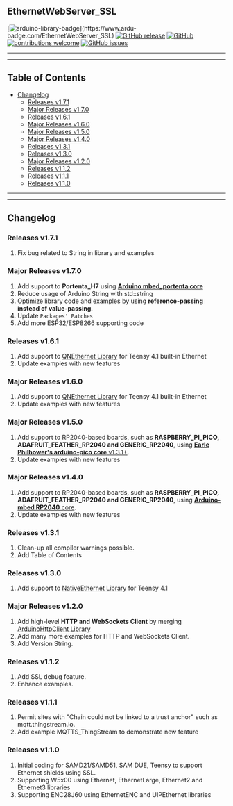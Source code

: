 ## EthernetWebServer_SSL

[![arduino-library-badge](https://www.ardu-badge.com/badge/EthernetWebServer_SSL.svg?)](https://www.ardu-badge.com/EthernetWebServer_SSL)
[![GitHub release](https://img.shields.io/github/release/khoih-prog/EthernetWebServer_SSL.svg)](https://github.com/khoih-prog/EthernetWebServer_SSL/releases)
[![GitHub](https://img.shields.io/github/license/mashape/apistatus.svg)](https://github.com/khoih-prog/EthernetWebServer_SSL/blob/main/LICENSE)
[![contributions welcome](https://img.shields.io/badge/contributions-welcome-brightgreen.svg?style=flat)](#Contributing)
[![GitHub issues](https://img.shields.io/github/issues/khoih-prog/EthernetWebServer_SSL.svg)](http://github.com/khoih-prog/EthernetWebServer_SSL/issues)

---
---

## Table of Contents


* [Changelog](#changelog)
  * [Releases v1.7.1](#releases-v171)
  * [Major Releases v1.7.0](#major-releases-v170)
  * [Releases v1.6.1](#releases-v161)
  * [Major Releases v1.6.0](#major-releases-v160)
  * [Major Releases v1.5.0](#major-releases-v150)
  * [Major Releases v1.4.0](#major-releases-v140)
  * [Releases v1.3.1](#releases-v131)
  * [Releases v1.3.0](#releases-v130)
  * [Major Releases v1.2.0](#major-releases-v120)
  * [Releases v1.1.2](#releases-v112)
  * [Releases v1.1.1](#releases-v111)
  * [Releases v1.1.0](#releases-v110)

---
---

## Changelog

### Releases v1.7.1

1. Fix bug related to String in library and examples

### Major Releases v1.7.0

1. Add support to **Portenta_H7** using [**Arduino mbed_portenta core**](https://github.com/arduino/ArduinoCore-mbed)
2. Reduce usage of Arduino String with std::string
3. Optimize library code and examples by using **reference-passing instead of value-passing**.
4. Update `Packages' Patches`
5. Add more ESP32/ESP8266 supporting code

### Releases v1.6.1

1. Add support to [QNEthernet Library](https://github.com/ssilverman/QNEthernet) for Teensy 4.1 built-in Ethernet
2. Update examples with new features

### Major Releases v1.6.0

1. Add support to [QNEthernet Library](https://github.com/ssilverman/QNEthernet) for Teensy 4.1 built-in Ethernet
2. Update examples with new features

### Major Releases v1.5.0

1. Add support to RP2040-based boards, such as **RASPBERRY_PI_PICO, ADAFRUIT_FEATHER_RP2040 and GENERIC_RP2040**, using [**Earle Philhower's arduino-pico core** v1.3.1+](https://github.com/earlephilhower/arduino-pico).
2. Update examples with new features

### Major Releases v1.4.0

1. Add support to RP2040-based boards, such as **RASPBERRY_PI_PICO, ADAFRUIT_FEATHER_RP2040 and GENERIC_RP2040**, using [**Arduino-mbed RP2040** core](https://github.com/arduino/ArduinoCore-mbed).
2. Update examples with new features

### Releases v1.3.1

1. Clean-up all compiler warnings possible.
2. Add Table of Contents

### Releases v1.3.0

1. Add support to [NativeEthernet Library](https://github.com/vjmuzik/NativeEthernet) for Teensy 4.1

### Major Releases v1.2.0

1. Add high-level **HTTP and WebSockets Client** by merging [ArduinoHttpClient Library](https://github.com/arduino-libraries/ArduinoHttpClient)
2. Add many more examples for HTTP and WebSockets Client.
3. Add Version String.

### Releases v1.1.2

1. Add SSL debug feature.
2. Enhance examples.

### Releases v1.1.1

1. Permit sites with "Chain could not be linked to a trust anchor" such as mqtt.thingstream.io.
2. Add example MQTTS_ThingStream to demonstrate new feature


### Releases v1.1.0

1. Initial coding for SAMD21/SAMD51, SAM DUE, Teensy to support Ethernet shields using SSL.
2. Supporting W5x00 using Ethernet, EthernetLarge, Ethernet2 and Ethernet3 libraries
3. Supporting ENC28J60 using EthernetENC and UIPEthernet libraries


